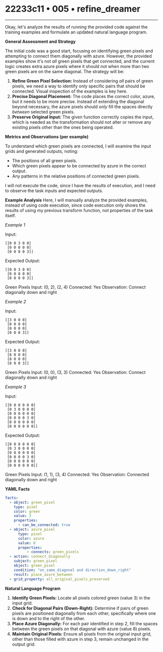 # 22233c11 • 005 • refine_dreamer

---
Okay, let's analyze the results of running the provided code against the training examples and formulate an updated natural language program.

**General Assessment and Strategy**

The initial code was a good start, focusing on identifying green pixels and attempting to connect them diagonally with azure. However, the provided examples show it's not *all* green pixels that get connected, and the current logic creates extra azure pixels where it should not when more than two green pixels are on the same diagonal. The strategy will be:

1.  **Refine Green Pixel Selection:** Instead of considering *all* pairs of green pixels, we need a way to identify only specific pairs that should be connected. Visual inspection of the examples is key here.
2.  **Precise Diagonal Placement:** The code places the correct color, azure, but it needs to be more precise. Instead of extending the diagonal beyond necessary, the azure pixels should *only* fill the spaces directly *between* selected green pixels.
3.  **Preserve Original Input:** The given function correctly copies the input, which is needed as the transformation should not alter or remove any existing pixels other than the ones being operated.

**Metrics and Observations (per example)**

To understand which green pixels are connected, I will examine the input grids and generated outputs, noting:

*   The positions of all green pixels.
*   Which green pixels appear to be connected by azure in the correct output.
*   Any patterns in the relative positions of connected green pixels.

I will not execute the code, since I have the results of execution, and I need to observe the task inputs and expected outputs.

**Example Analysis**
Here, I will manually analyze the provided examples, instead of using code execution, since code execution only shows the results of using my previous transform function, not properties of the task itself.

*Example 1*

Input:

```
[[0 0 3 0 0]
 [0 0 0 0 0]
 [0 0 0 0 3]]
```

Expected Output:

```
[[0 0 3 0 0]
 [0 0 8 0 0]
 [0 0 0 0 3]]
```

Green Pixels Input: (0, 2), (2, 4)
Connected: Yes
Observation: Connect diagonally down and right

*Example 2*

Input:

```
[[3 0 0 0]
 [0 0 0 0]
 [0 0 0 0]
 [0 0 0 3]]
```

Expected Output:

```
[[3 0 0 0]
 [8 0 0 0]
 [8 0 0 0]
 [0 0 0 3]]

```

Green Pixels Input: (0, 0), (3, 3)
Connected: Yes
Observation: Connect diagonally down and right

*Example 3*

Input:

```
[[0 0 0 0 0 0]
 [0 3 0 0 0 0]
 [0 0 0 0 0 0]
 [0 0 0 0 3 0]
 [0 0 0 0 0 0]
 [0 0 0 0 0 0]]
```

Expected Output:

```
[[0 0 0 0 0 0]
 [0 3 0 0 0 0]
 [0 8 0 0 0 0]
 [0 0 0 0 3 0]
 [0 0 0 0 0 0]
 [0 0 0 0 0 0]]
```

Green Pixels Input: (1, 1), (3, 4)
Connected: Yes
Observation: Connected diagonally down and right

**YAML Facts**

```yaml
facts:
  - object: green_pixel
    type: pixel
    color: green
    value: 3
    properties:
      - can_be_connected: true
  - object: azure_pixel
      type: pixel
      color: azure
      value: 8
      properties:
          - connects: green_pixels
  - action: connect_diagonally
    subject: green_pixel
    object: green_pixel
    condition: "on_same_diagonal and direction_down_right"
    result: place_azure_between
  - grid_property: all_original_pixels_preserved
```

**Natural Language Program**

1.  **Identify Green Pixels:** Locate all pixels colored green (value 3) in the input grid.
2.  **Check for Diagonal Pairs (Down-Right):** Determine if pairs of green pixels are positioned diagonally from each other, specifically where one is down and to the right of the other.
3. **Place Azure Diagonally:** For each pair identified in step 2, fill the spaces between the green pixels on that diagonal with azure (value 8) pixels.
4.  **Maintain Original Pixels:** Ensure all pixels from the original input grid, other than those filled with azure in step 3, remain unchanged in the output grid.

